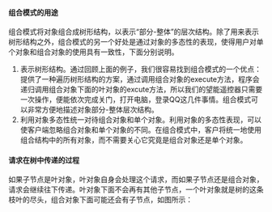 #### **组合模式的用途**

组合模式将对象组合成树形结构，以表示“部分-整体”的层次结构。除了用来表示树形结构之外，组合模式的另一个好处是通过对象的多态性的表现，使得用户对单个对象和组合对象的使用具有一致性，下面分别说明。

1. 表示树形结构。通过回顾上面的例子，我们很容易找到组合模式的一个优点：提供了一种遍历树形结构的方案，通过调用组合对象的execute方法，程序会递归调用组合对象下面的叶对象的excute方法，所以我们的望能遥控器只需要一次操作，便能依次完成关门，打开电脑，登录QQ这几件事情。组合模式可以非常方便地描述对象部分-整体层次结构。
2. 利用对象多态性统一对待组合对象和单个对象。利用对象的多态性表现，可以使客户端忽略组合对象和单个对象的不同。在组合模式中，客户将统一地使用组合结构中的所有对象，而不需要关心它究竟是组合对象还是单个对象。

#### 请求在树中传递的过程

如果子节点是叶对象，叶对象自身会处理这个请求，而如果子节点还是组合对象，请求会继续往下传递。叶对象下面不会再有其他子节点，一个叶对象就是树的这条枝叶的尽头，组合对象下面可能还会有子节点，如图所示：

